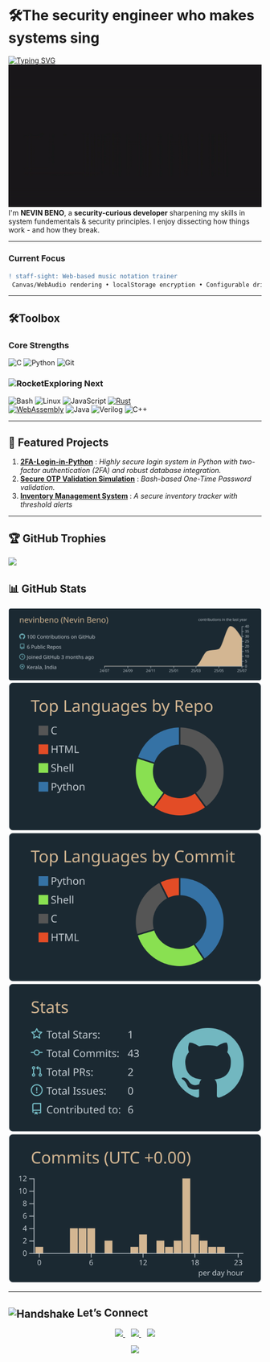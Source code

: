 # 🛠️The security engineer who makes systems sing
[![Typing SVG](https://readme-typing-svg.herokuapp.com?font=Fira+Code&pause=1000&width=435&lines=C%20Programmer;Linux%20Enthusiast;Security%20Explorer;Git%20Wizard)](https://git.io/typing-svg)<br>
![](Gifs_and_images/gif.gif)<br>
I'm **NEVIN BENO**, a **security-curious developer** sharpening my skills in system fundementals & security principles. I enjoy dissecting how things work - and how they break.<br>
___
### **Current Focus**
```diff
! staff-sight: Web-based music notation trainer
 Canvas/WebAudio rendering • localStorage encryption • Configurable drills
```
____

## 🛠️Toolbox
### Core Strengths
![C](https://img.shields.io/badge/C-00599C?style=for-the-badge&logo=c&logoColor=white) ![Python](https://img.shields.io/badge/Python-3776AB?style=for-the-badge&logo=python&logoColor=white) ![Git](https://img.shields.io/badge/Git-F05032?style=for-the-badge&logo=git&logoColor=white)

### <img src="https://raw.githubusercontent.com/Tarikul-Islam-Anik/Animated-Fluent-Emojis/master/Emojis/Travel%20and%20places/Rocket.png" alt="Rocket" width="30" height="30" />Exploring Next
![Bash](https://img.shields.io/badge/Bash-4EAA25?style=for-the-badge&logo=gnu-bash&logoColor=white) ![Linux](https://img.shields.io/badge/Linux-FCC624?style=for-the-badge&logo=linux&logoColor=black) ![JavaScript](https://img.shields.io/badge/JavaScript-F7DF1E?style=for-the-badge&logo=javascript&logoColor=black) [![Rust](https://img.shields.io/badge/Rust-000000?style=for-the-badge&logo=rust&logoColor=white)](https://www.rust-lang.org/) <br> [![WebAssembly](https://img.shields.io/badge/WebAssembly-654FF0?style=for-the-badge&logo=webassembly&logoColor=white)](https://webassembly.org/) ![Java](https://img.shields.io/badge/Java-ED8B00?style=for-the-badge&logo=java&logoColor=white) ![Verilog](https://img.shields.io/badge/Verilog-007ACC?style=for-the-badge&logo=logisim&logoColor=white) ![C++](https://img.shields.io/badge/C++-00599C?style=for-the-badge&logo=c%2B%2B&logoColor=white)

-----
## **🔬 Featured Projects**
1. **[2FA-Login-in-Python](https://github.com/nevinbeno/2FA-Login-in-Python)** : *Highly secure login system in Python with two-factor authentication (2FA) and robust database integration.*
2. **[Secure OTP Validation Simulation](https://github.com/nevinbeno/Secure-OTP-Transaction)** : *Bash-based One-Time Password validation.*
3. **[Inventory Management System](https://github.com/nevinbeno/Inventory-Management)** : *A secure inventory tracker with threshold alerts*
____
## 🏆 GitHub Trophies
![](https://github-profile-trophy.vercel.app/?username=nevinbeno&theme=radical&no-frame=false&no-bg=true&margin-w=4)
## **📊 GitHub Stats**

[![](https://raw.githubusercontent.com/nevinbeno/nevinbeno/master/profile-summary-card-output/noctis_minimus/0-profile-details.svg)](https://github.com/vn7n24fzkq/github-profile-summary-cards)
[![](https://raw.githubusercontent.com/nevinbeno/nevinbeno/master/profile-summary-card-output/noctis_minimus/1-repos-per-language.svg)](https://github.com/vn7n24fzkq/github-profile-summary-cards) [![](https://raw.githubusercontent.com/nevinbeno/nevinbeno/master/profile-summary-card-output/noctis_minimus/2-most-commit-language.svg)](https://github.com/vn7n24fzkq/github-profile-summary-cards)
[![](https://raw.githubusercontent.com/nevinbeno/nevinbeno/master/profile-summary-card-output/noctis_minimus/3-stats.svg)](https://github.com/vn7n24fzkq/github-profile-summary-cards) [![](https://raw.githubusercontent.com/nevinbeno/nevinbeno/master/profile-summary-card-output/noctis_minimus/4-productive-time.svg)](https://github.com/vn7n24fzkq/github-profile-summary-cards)
____

## <img src="https://raw.githubusercontent.com/Tarikul-Islam-Anik/Animated-Fluent-Emojis/master/Emojis/Hand%20gestures/Handshake.png" alt="Handshake" width="25" height="25" align="center" /> Let’s Connect  

<div align="center">
  <a href="https://www.linkedin.com/in/nevin-beno-2b669833a/">
    <img src="https://img.shields.io/badge/LinkedIn-0A66C2?style=for-the-badge&logo=linkedin&logoColor=white">
  </a>&nbsp;&nbsp;
  <a href="mailto:nevinbeno123@gmail.com">
    <img src="https://img.shields.io/badge/Email-EA4335?style=for-the-badge&logo=gmail&logoColor=white">
  </a>&nbsp;&nbsp;
  <a href="https://github.com/nevinbeno">
    <img src="https://img.shields.io/badge/GitHub-181717?style=for-the-badge&logo=github&logoColor=white">
  </a>
</div>
<p align="center">
     <img src="https://capsule-render.vercel.app/api?type=waving&color=gradient&height=100&section=footer"/>
</p>